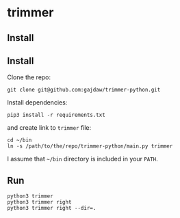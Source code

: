 # trimmer

## Install

## Install

Clone the repo:

    git clone git@github.com:gajdaw/trimmer-python.git

Install dependencies:

    pip3 install -r requirements.txt

and create link to `trimmer` file:

    cd ~/bin
    ln -s /path/to/the/repo/trimmer-python/main.py trimmer

I assume that `~/bin` directory is included in your `PATH`.

## Run

    python3 trimmer
    python3 trimmer right
    python3 trimmer right --dir=.
